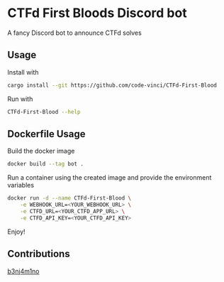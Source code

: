 # CTFd First Bloods Discord bot

A fancy Discord bot to announce CTFd solves

## Usage

Install with

```bash
cargo install --git https://github.com/code-vinci/CTFd-First-Blood
```

Run with

```bash
CTFd-First-Blood --help
```

## Dockerfile Usage

Build the docker image

```bash
docker build --tag bot .
```

Run a container using the created image and provide the environment variables

```bash
docker run -d --name CTFd-First-Blood \
    -e WEBHOOK_URL=<YOUR_WEBHOOK_URL> \
    -e CTFD_URL=<YOUR_CTFD_APP_URL> \
    -e CTFD_API_KEY=<YOUR_CTFD_API_KEY>
```

Enjoy!

## Contributions

[b3nj4m1no](https://github.com/b3nj4m1no)
